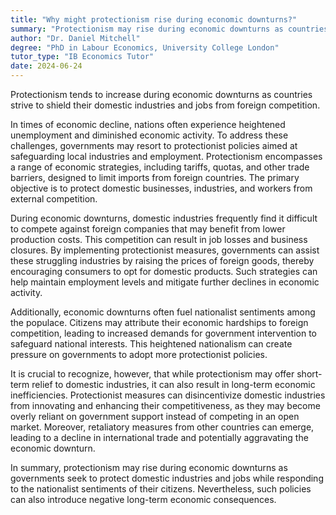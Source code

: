 ```yaml
---
title: "Why might protectionism rise during economic downturns?"
summary: "Protectionism may rise during economic downturns as countries attempt to protect domestic industries and jobs from foreign competition."
author: "Dr. Daniel Mitchell"
degree: "PhD in Labour Economics, University College London"
tutor_type: "IB Economics Tutor"
date: 2024-06-24
---
```


Protectionism tends to increase during economic downturns as countries strive to shield their domestic industries and jobs from foreign competition.

In times of economic decline, nations often experience heightened unemployment and diminished economic activity. To address these challenges, governments may resort to protectionist policies aimed at safeguarding local industries and employment. Protectionism encompasses a range of economic strategies, including tariffs, quotas, and other trade barriers, designed to limit imports from foreign countries. The primary objective is to protect domestic businesses, industries, and workers from external competition.

During economic downturns, domestic industries frequently find it difficult to compete against foreign companies that may benefit from lower production costs. This competition can result in job losses and business closures. By implementing protectionist measures, governments can assist these struggling industries by raising the prices of foreign goods, thereby encouraging consumers to opt for domestic products. Such strategies can help maintain employment levels and mitigate further declines in economic activity.

Additionally, economic downturns often fuel nationalist sentiments among the populace. Citizens may attribute their economic hardships to foreign competition, leading to increased demands for government intervention to safeguard national interests. This heightened nationalism can create pressure on governments to adopt more protectionist policies.

It is crucial to recognize, however, that while protectionism may offer short-term relief to domestic industries, it can also result in long-term economic inefficiencies. Protectionist measures can disincentivize domestic industries from innovating and enhancing their competitiveness, as they may become overly reliant on government support instead of competing in an open market. Moreover, retaliatory measures from other countries can emerge, leading to a decline in international trade and potentially aggravating the economic downturn.

In summary, protectionism may rise during economic downturns as governments seek to protect domestic industries and jobs while responding to the nationalist sentiments of their citizens. Nevertheless, such policies can also introduce negative long-term economic consequences.
    